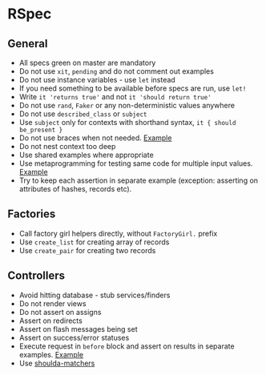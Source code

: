 RSpec
=====

General
-------

* All specs green on master are mandatory
* Do not use `xit`, `pending` and do not comment out examples
* Do not use instance variables - use `let` instead
* If you need something to be available before specs are run, use `let!`
* Write `it 'returns true'` and not `it 'should return true'`
* Do not use `rand`, `Faker` or any non-deterministic values anywhere
* Do not use `described_class` or `subject`
* Use `subject` only for contexts with shorthand syntax, `it { should be_present }`
* Do not use braces when not needed. [Example][braces-example]
* Do not nest context too deep
* Use shared examples where appropriate
* Use metaprogramming for testing same code for multiple input values. [Example][metaprogramming-example]
* Try to keep each assertion in separate example (exception: asserting on attributes of hashes, records etc).

[braces-example]: /style/rspec/braces.rb
[metaprogramming-example]: /style/rspec/metaprogramming.rb

Factories
---------

* Call factory girl helpers directly, without `FactoryGirl.` prefix
* Use `create_list` for creating array of records
* Use `create_pair` for creating two records

Controllers
-----------

* Avoid hitting database - stub services/finders
* Do not render views
* Do not assert on assigns
* Assert on redirects
* Assert on flash messages being set
* Assert on success/error statuses
* Execute request in `before` block and assert on results in separate examples. [Example][controller-example]
* Use [shoulda-matchers][shoulda-matchers]

[shoulda-matchers]: https://github.com/thoughtbot/shoulda-matchers
[controller-example]: /style/rspec/controller_sample.rb
